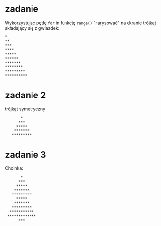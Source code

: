 # zadanie

Wykorzystując pętlę `for` in funkcję `range()` "narysować" na ekranie trójkąt składający się z gwiazdek:

```
*
**
***
****
*****
******
*******
********
*********
**********
```

# zadanie 2

trójkąt symetryczny

```
       *
      ***
     *****
    *******
   *********
```


# zadanie 3
Choinka:

```
       *
      ***
     *****
    *******
   *********
     *****
    *******
   *********
  ***********
 *************
      ***
```